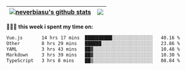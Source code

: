 | <a href="https://github.com/neverbiasu"><img align="center" src="https://github-readme-stats.vercel.app/api?username=neverbiasu&theme=dracula&show_icons=true&hide_border=true&count_private=true" alt="neverbiasu's github stats" /></a> | <a href="https://github.com/neverbiasu"><img align="center" src="https://github-readme-stats.vercel.app/api/top-langs/?username=neverbiasu&theme=dracula&show_icons=true&hide_border=true&layout=compact" /></a> |
| ------------- | ------------- |

👨🏾‍💻 **this week i spent my time on:**
<!--START_SECTION:waka-->

```txt
Vue.js       14 hrs 17 mins  ██████████░░░░░░░░░░░░░░░   40.16 %
Other        8 hrs 29 mins   ██████░░░░░░░░░░░░░░░░░░░   23.86 %
YAML         3 hrs 43 mins   ██▓░░░░░░░░░░░░░░░░░░░░░░   10.48 %
Markdown     3 hrs 39 mins   ██▓░░░░░░░░░░░░░░░░░░░░░░   10.30 %
TypeScript   3 hrs 8 mins    ██▒░░░░░░░░░░░░░░░░░░░░░░   08.84 %
```

<!--END_SECTION:waka-->
